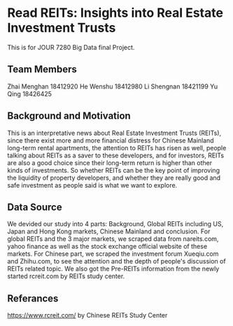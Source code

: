 # Read REITs: Insights into Real Estate Investment Trusts
This is for JOUR 7280 Big Data final Project.

## Team Members
Zhai Menghan 18412920
He Wenshu 18412980
Li Shengnan 18421199
Yu Qing 18426425

## Background and Motivation
This is an interpretative news about Real Estate Investment Trusts (REITs), since there exist more and more financial distress for Chinese Mainland long-term rental apartments, the attention to REITs has risen as well, people talking about REITs as a saver to these developers, and for investors, REITs are also a good choice since their long-term return is higher than other kinds of investments.
So whether REITs can be the key point of improving the liquidity of property developers, and whether they are really good and safe investment as people said is what we want to explore.

## Data Source
We devided our study into 4 parts: Background, Global REITs including US, Japan and Hong Kong markets, Chinese Mainland and conclusion.
For global REITs and the 3 major markets, we scraped data from nareits.com, yahoo finance as well as the stock exchange official website of these markets.
For Chinese part, we scraped the investment forum Xueqiu.com and Zhihu.com, to see the attention and the depth of people's discussion of REITs related topic. We also got the Pre-REITs information from the newly started rcreit.com by REITs study center.

## Referances
https://www.rcreit.com/ by Chinese REITs Study Center
